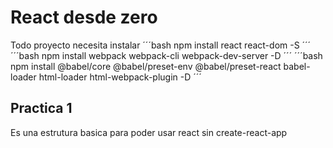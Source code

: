 # React desde zero
Todo proyecto necesita instalar
´´´bash
npm install react react-dom -S
´´´
´´´bash
npm install webpack webpack-cli webpack-dev-server -D
´´´
´´´bash
npm install @babel/core @babel/preset-env @babel/preset-react babel-loader html-loader html-webpack-plugin -D 
´´´
## Practica 1
Es una estrutura basica para poder usar react sin create-react-app

